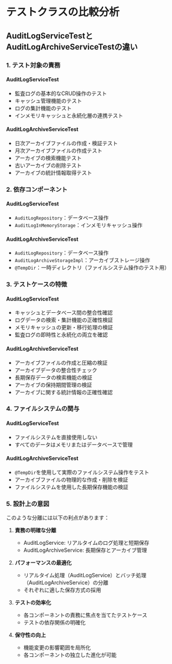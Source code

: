 # テストクラスの比較分析

## AuditLogServiceTestとAuditLogArchiveServiceTestの違い

### 1. テスト対象の責務
#### AuditLogServiceTest
- 監査ログの基本的なCRUD操作のテスト
- キャッシュ管理機能のテスト
- ログの集計機能のテスト
- インメモリキャッシュと永続化層の連携テスト

#### AuditLogArchiveServiceTest
- 日次アーカイブファイルの作成・検証テスト
- 月次アーカイブファイルの作成テスト
- アーカイブの検索機能テスト
- 古いアーカイブの削除テスト
- アーカイブの統計情報取得テスト

### 2. 依存コンポーネント
#### AuditLogServiceTest
- `AuditLogRepository`：データベース操作
- `AuditLogInMemoryStorage`：インメモリキャッシュ操作

#### AuditLogArchiveServiceTest
- `AuditLogRepository`：データベース操作
- `AuditLogArchiveStorageImpl`：アーカイブストレージ操作
- `@TempDir`：一時ディレクトリ（ファイルシステム操作のテスト用）

### 3. テストケースの特徴
#### AuditLogServiceTest
- キャッシュとデータベース間の整合性確認
- ログデータの検索・集計機能の正確性検証
- メモリキャッシュの更新・移行処理の検証
- 監査ログの即時性と永続化の両立を確認

#### AuditLogArchiveServiceTest
- アーカイブファイルの作成と圧縮の検証
- アーカイブデータの整合性チェック
- 長期保存データの検索機能の検証
- アーカイブの保持期間管理の検証
- アーカイブに関する統計情報の正確性確認

### 4. ファイルシステムの関与
#### AuditLogServiceTest
- ファイルシステムを直接使用しない
- すべてのデータはメモリまたはデータベースで管理

#### AuditLogArchiveServiceTest
- `@TempDir`を使用して実際のファイルシステム操作をテスト
- アーカイブファイルの物理的な作成・削除を検証
- ファイルシステムを使用した長期保存機能の検証

### 5. 設計上の意図
このような分離には以下の利点があります：

1. **責務の明確な分離**
   - AuditLogService: リアルタイムのログ処理と短期保存
   - AuditLogArchiveService: 長期保存とアーカイブ管理

2. **パフォーマンスの最適化**
   - リアルタイム処理（AuditLogService）とバッチ処理（AuditLogArchiveService）の分離
   - それぞれに適した保存方式の採用

3. **テストの効率化**
   - 各コンポーネントの責務に焦点を当てたテストケース
   - テストの依存関係の明確化

4. **保守性の向上**
   - 機能変更の影響範囲を局所化
   - 各コンポーネントの独立した進化が可能